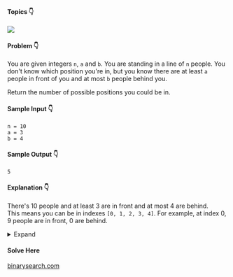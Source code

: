 #### Topics :point_down:
[<img src="https://img.shields.io/badge/-math-wheat">](https://github.com/topics/math)

#### Problem :point_down:
You are given integers `n`, `a` and `b`. You are standing in a line of `n` people. You don't know which position you're in, but you know there are at least `a` people in front of you and at most `b` people behind you.

Return the number of possible positions you could be in.

#### Sample Input :point_down:
```
n = 10
a = 3
b = 4
```
#### Sample Output :point_down:
```
5
```
#### Explanation :point_down:

There's 10 people and at least 3 are in front and at most 4 are behind.  
This means you can be in indexes `[0, 1, 2, 3, 4]`. For example, at index 0, 9 people are in front, 0 are behind.

<details>
<summary>Expand</summary>

#### Python :point_down:

```py
def solve(n, a, b):
      return min((n-a), b+1)
```
#### C++ :point_down:

```cpp
int solve(int n, int a, int b) {
    return min((n-a), b+1);
}
```
#### JavaScript :point_down:
```js
function solve(n, a, b) {
    return Math.min((n-a), (b+1));
}
```
#### TypeScript :point_down:

```ts
function solve(n: number, a: number, b: number): number {
    return Math.min((n-a), (b+1));
}
```
</details>

#### Solve Here
[binarysearch.com](https://binarysearch.com/problems/Line-of-People)

